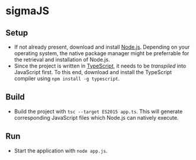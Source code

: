 ﻿# sigmaJS

## Setup
* If not already present, download and install [Node.js](https://nodejs.org). Depending on your operating system, the native package manager might be preferrable for the retrieval and installation of Node.js.
* Since the project is written in [TypeScript](https://www.typescriptlang.org/), it needs to be *transpiled* into JavaScript first. To this end, download and install the TypeScript compiler using `npm install -g typescript`.

## Build
* Build the project with `tsc --target ES2015 app.ts`. This will generate corresponding JavaScript files which Node.js can natively execute.

## Run
* Start the application with `node app.js`.
